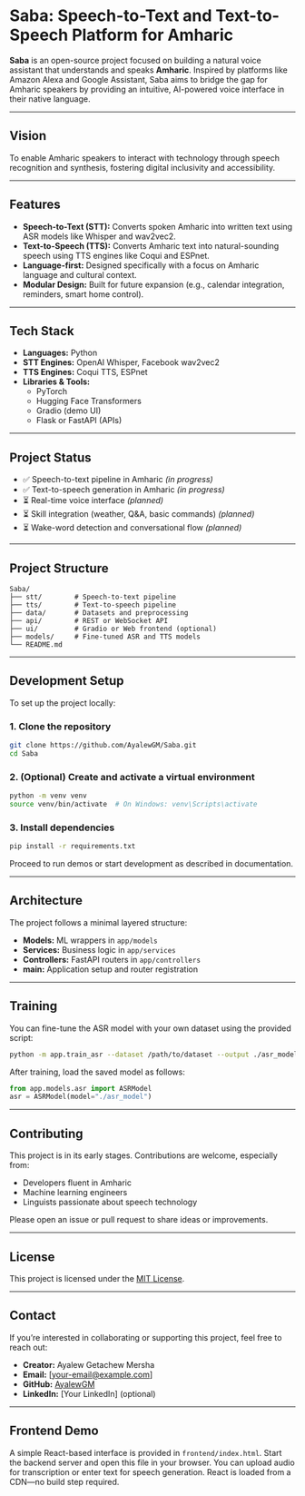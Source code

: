 # Saba: Speech-to-Text and Text-to-Speech Platform for Amharic

**Saba** is an open-source project focused on building a natural voice assistant that understands and speaks **Amharic**. Inspired by platforms like Amazon Alexa and Google Assistant, Saba aims to bridge the gap for Amharic speakers by providing an intuitive, AI-powered voice interface in their native language.

---

## Vision
To enable Amharic speakers to interact with technology through speech recognition and synthesis, fostering digital inclusivity and accessibility.

---

## Features
- **Speech-to-Text (STT):** Converts spoken Amharic into written text using ASR models like Whisper and wav2vec2.
- **Text-to-Speech (TTS):** Converts Amharic text into natural-sounding speech using TTS engines like Coqui and ESPnet.
- **Language-first:** Designed specifically with a focus on Amharic language and cultural context.
- **Modular Design:** Built for future expansion (e.g., calendar integration, reminders, smart home control).

---

## Tech Stack
- **Languages:** Python
- **STT Engines:** OpenAI Whisper, Facebook wav2vec2
- **TTS Engines:** Coqui TTS, ESPnet
- **Libraries & Tools:**
  - PyTorch
  - Hugging Face Transformers
  - Gradio (demo UI)
  - Flask or FastAPI (APIs)

---

## Project Status
- ✅ Speech-to-text pipeline in Amharic *(in progress)*
- ✅ Text-to-speech generation in Amharic *(in progress)*
- ⏳ Real-time voice interface *(planned)*
- ⏳ Skill integration (weather, Q&A, basic commands) *(planned)*
- ⏳ Wake-word detection and conversational flow *(planned)*

---

## Project Structure
```
Saba/
├── stt/        # Speech-to-text pipeline
├── tts/        # Text-to-speech pipeline
├── data/       # Datasets and preprocessing
├── api/        # REST or WebSocket API
├── ui/         # Gradio or Web frontend (optional)
├── models/     # Fine-tuned ASR and TTS models
└── README.md
```

---

## Development Setup
To set up the project locally:

### 1. Clone the repository
```bash
git clone https://github.com/AyalewGM/Saba.git
cd Saba
```

### 2. (Optional) Create and activate a virtual environment
```bash
python -m venv venv
source venv/bin/activate  # On Windows: venv\Scripts\activate
```

### 3. Install dependencies
```bash
pip install -r requirements.txt
```

Proceed to run demos or start development as described in documentation.

---

## Architecture
The project follows a minimal layered structure:
- **Models:** ML wrappers in `app/models`
- **Services:** Business logic in `app/services`
- **Controllers:** FastAPI routers in `app/controllers`
- **main:** Application setup and router registration

---

## Training
You can fine-tune the ASR model with your own dataset using the provided script:
```bash
python -m app.train_asr --dataset /path/to/dataset --output ./asr_model
```
After training, load the saved model as follows:
```python
from app.models.asr import ASRModel
asr = ASRModel(model="./asr_model")
```

---

## Contributing
This project is in its early stages. Contributions are welcome, especially from:
- Developers fluent in Amharic
- Machine learning engineers
- Linguists passionate about speech technology

Please open an issue or pull request to share ideas or improvements.

---

## License
This project is licensed under the [MIT License](LICENSE).

---

## Contact
If you’re interested in collaborating or supporting this project, feel free to reach out:
- **Creator:** Ayalew Getachew Mersha
- **Email:** [your-email@example.com]
- **GitHub:** [AyalewGM](https://github.com/AyalewGM)
- **LinkedIn:** [Your LinkedIn] (optional)

---

## Frontend Demo
A simple React-based interface is provided in `frontend/index.html`. Start the backend server and open this file in your browser. You can upload audio for transcription or enter text for speech generation. React is loaded from a CDN—no build step required.
```